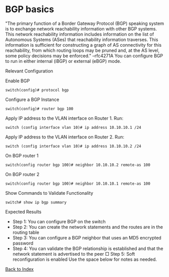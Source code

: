 # BGP basics 

"The primary function of a Border Gateway Protocol (BGP) speaking system is to exchange network reachability information with other BGP systems. This network reachability information includes information on the list of Autonomous Systems (ASes) that reachability information traverses. This information is sufficient for constructing a graph of AS connectivity for this reachability, from which routing loops may be pruned and, at the AS level, some policy decisions may be enforced." –rfc4271A 
You can configure BGP to run in either internal (iBGP) or external (eBGP) mode. 

Relevant Configuration 

Enable BGP

```
switch(config)# protocol bgp
```

Configure a BGP Instance 

```
switch(config)# router bgp 100
```

Apply IP address to the VLAN interface on Router 1. Run:

```
switch (config interface vlan 10)# ip address 10.10.10.1 /24
```

Apply IP address to the VLAN interface on Router 2. Run:

```
switch (config interface vlan 10)# ip address 10.10.10.2 /24
```

On BGP router 1

```
switch(config router bgp 100)# neighbor 10.10.10.2 remote-as 100
```

On BGP router 2

```
switch(config router bgp 100)# neighbor 10.10.10.1 remote-as 100
```

Show Commands to Validate Functionality 

```
switch# show ip bgp summary
```

Expected Results 

* Step 1: You can configure BGP on the switch
* Step 2: You can create the network statements and the routes are in the routing table
* Step 3: You can configure a BGP neighbor that uses an MD5 encrypted password
* Step 4: You can validate the BGP relationship is established and that the network statement is advertised to the peer □ Step 5: Soft reconfiguration is enabled
Use the space below for notes as needed. 

[Back to Index](../index.md)
